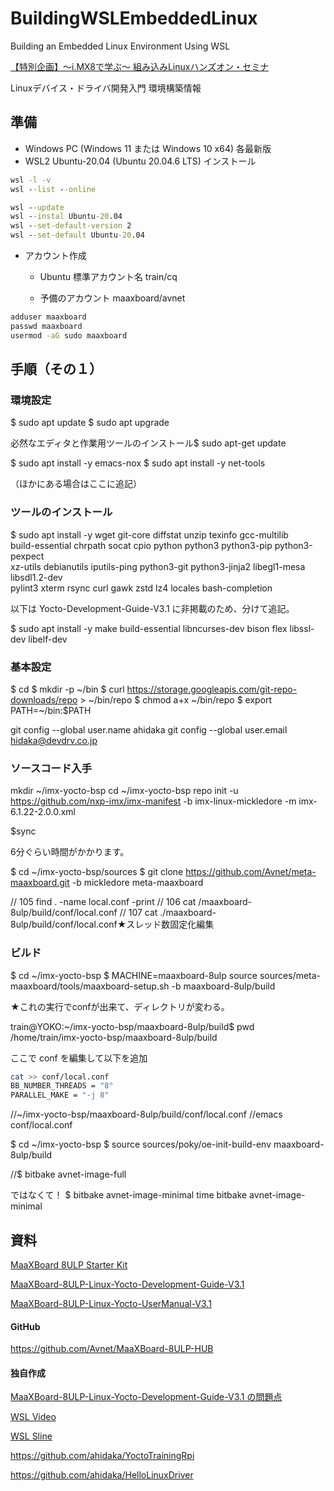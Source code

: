 # BuildingWSLEmbeddedLinux
Building an Embedded Linux Environment Using WSL


[【特別企画】～i.MX8で学ぶ～ 組み込みLinuxハンズオン・セミナ](https://interface.cqpub.co.jp/linux-hands-on/)

Linuxデバイス・ドライバ開発入門 環境構築情報

## 準備

- Windows PC (Windows 11 または Windows 10 x64) 各最新版
- WSL2 Ubuntu-20.04 (Ubuntu 20.04.6 LTS) インストール

```cmd
wsl -l -v
wsl --list --online

wsl --update
wsl --instal Ubuntu-20.04
wsl --set-default-version 2
wsl --set-default Ubuntu-20.04
```

- アカウント作成
  - Ubuntu 標準アカウント名
    train/cq

  - 予備のアカウント
    maaxboard/avnet

```cmd
adduser maaxboard
passwd maaxboard
usermod -aG sudo maaxboard
```

## 手順（その１）

### 環境設定

$ sudo apt update
$ sudo apt upgrade

必然なエディタと作業用ツールのインストール$ sudo apt-get update

$ sudo apt install -y emacs-nox
$ sudo apt install -y net-tools

（ほかにある場合はここに追記）

### ツールのインストール

$ sudo apt install -y wget git-core diffstat unzip texinfo gcc-multilib \
build-essential chrpath socat cpio python python3 python3-pip python3-pexpect \
xz-utils debianutils iputils-ping python3-git python3-jinja2 libegl1-mesa libsdl1.2-dev \
pylint3 xterm rsync curl gawk zstd lz4 locales bash-completion

以下は Yocto-Development-Guide-V3.1 に非掲載のため、分けて追記。

$ sudo apt install -y make build-essential libncurses-dev bison flex libssl-dev libelf-dev

### 基本設定

$ cd
$ mkdir -p ~/bin
$ curl https://storage.googleapis.com/git-repo-downloads/repo > ~/bin/repo
$ chmod a+x ~/bin/repo
$ export PATH=~/bin:$PATH

git config --global user.name ahidaka
git config --global user.email hidaka@devdrv.co.jp

### ソースコード入手

mkdir ~/imx-yocto-bsp
cd ~/imx-yocto-bsp
repo init -u https://github.com/nxp-imx/imx-manifest -b imx-linux-mickledore -m imx-6.1.22-2.0.0.xml

$sync

6分ぐらい時間がかかります。

$ cd ~/imx-yocto-bsp/sources
$ git clone https://github.com/Avnet/meta-maaxboard.git -b mickledore meta-maaxboard

//  105  find . -name local.conf -print
//  106  cat /maaxboard-8ulp/build/conf/local.conf
//  107  cat ./maaxboard-8ulp/build/conf/local.conf★スレッド数固定化編集

### ビルド

$ cd ~/imx-yocto-bsp
$ MACHINE=maaxboard-8ulp source sources/meta-maaxboard/tools/maaxboard-setup.sh -b maaxboard-8ulp/build

★これの実行でconfが出来て、ディレクトリが変わる。

train@YOKO:~/imx-yocto-bsp/maaxboard-8ulp/build$ pwd
/home/train/imx-yocto-bsp/maaxboard-8ulp/build

ここで conf を編集して以下を追加

```sh
cat >> conf/local.conf
BB_NUMBER_THREADS = "8"
PARALLEL_MAKE = "-j 8"
```

//~/imx-yocto-bsp/maaxboard-8ulp/build/conf/local.conf
//emacs conf/local.conf

$ cd ~/imx-yocto-bsp
$ source sources/poky/oe-init-build-env maaxboard-8ulp/build

//$ bitbake avnet-image-full

ではなくて！
$ bitbake avnet-image-minimal
time bitbake avnet-image-minimal

## 資料

[MaaXBoard 8ULP Starter Kit](https://www.avnet.com/wps/portal/us/products/avnet-boards/avnet-board-families/maaxboard/maaxboard-8ulp/)

[MaaXBoard-8ULP-Linux-Yocto-Development-Guide-V3.1](https://www.avnet.com/wps/wcm/connect/onesite/4fa62a19-239c-40c9-aff6-8a122f993f1e/MaaXBoard-8ULP-Linux-Yocto-Development-Guide-V3.1.pdf?MOD=AJPERES&CACHEID=ROOTWORKSPACE.Z18_NA5A1I41L0ICD0ABNDMDDG0000-4fa62a19-239c-40c9-aff6-8a122f993f1e-oKQ-1ib)

[MaaXBoard-8ULP-Linux-Yocto-UserManual-V3.1](https://www.avnet.com/wps/wcm/connect/onesite/07e9ad99-8969-40c1-b632-db97adf350d0/MaaXBoard-8ULP-Linux-Yocto-UserManual-V3.1.pdf?MOD=AJPERES&CACHEID=ROOTWORKSPACE.Z18_NA5A1I41L0ICD0ABNDMDDG0000-07e9ad99-8969-40c1-b632-db97adf350d0-oKQ-2Mr)


#### GitHub

https://github.com/Avnet/MaaXBoard-8ULP-HUB

#### 独自作成

[MaaXBoard-8ULP-Linux-Yocto-Development-Guide-V3.1
の問題点](IssuesOfDevelopmentGuide.md)

[WSL Video](https://www.youtube.com/watch?v=S78OAxQjPoA)

[WSL Sline](https://www.slideshare.net/slideshow/tips-and-tricks-for-wsl-users-two-easy-and-reliable-ways-to-get-started-with-openssl-server/271345097)


https://github.com/ahidaka/YoctoTrainingRpi

https://github.com/ahidaka/HelloLinuxDriver
